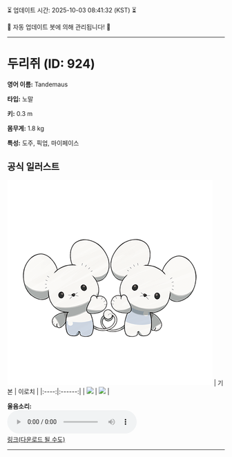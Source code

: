 
⏳ 업데이트 시간: 2025-10-03 08:41:32 (KST) ⏳

🤖 자동 업데이트 봇에 의해 관리됩니다! 🤖

---

# 두리쥐 (ID: 924)
**영어 이름:** Tandemaus

**타입:** 노말

**키:** 0.3 m

**몸무게:** 1.8 kg

**특성:** 도주, 픽업, 마이페이스

## 공식 일러스트
![](https://raw.githubusercontent.com/PokeAPI/sprites/master/sprites/pokemon/other/official-artwork/924.png)
| 기본 | 이로치 |
|:----:|:------:|
| <img src="http://play.pokemonshowdown.com/sprites/ani/tandemaus.gif" width="200"> | <img src="http://play.pokemonshowdown.com/sprites/ani-shiny/tandemaus.gif" width="200"> |

**울음소리:**<br><audio controls src="https://raw.githubusercontent.com/PokeAPI/cries/main/cries/pokemon/latest/924.ogg"></audio><br> [링크(다운로드 될 수도)](https://raw.githubusercontent.com/PokeAPI/cries/main/cries/pokemon/latest/924.ogg)


---
